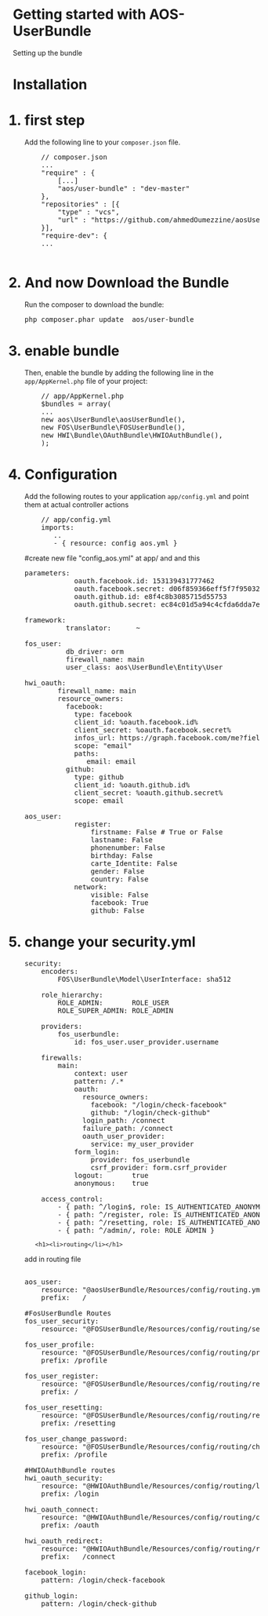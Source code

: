 # Getting started with AOS-UserBundle
Setting up the bundle



# Installation
<ol>

<h1><li>first step</li></h1>
Add the following line to your <code>composer.json</code> file.
<br>
<pre>
    // composer.json
    ...
    "require" : {
        [...]
        "aos/user-bundle" : "dev-master"
    },
    "repositories" : [{
        "type" : "vcs",
        "url" : "https://github.com/ahmedOumezzine/aosUserBundle.git"
    }],
    "require-dev": {
    ...
    </pre>
   
   
<h1><li>And now  Download the Bundle</li></h1>
Run the composer to download the bundle:
<pre>php composer.phar update  aos/user-bundle </pre>  


<h1><li>enable bundle</li></h1>
Then, enable the bundle by adding the following line in the <code>app/AppKernel.php</code> file of your project:
<pre>
    // app/AppKernel.php
    $bundles = array(
    ...
    new aos\UserBundle\aosUserBundle(),
    new FOS\UserBundle\FOSUserBundle(),
    new HWI\Bundle\OAuthBundle\HWIOAuthBundle(),
    );
</pre>    
   
<h1><li>Configuration</li></h1>
Add the following routes to your application <code>app/config.yml</code> and point them at actual controller actions
<pre>
    // app/config.yml
    imports:
       ..
       - { resource: config_aos.yml }
</pre>     

#create new file "config_aos.yml" at app/ and and this

<pre>
parameters:
            oauth.facebook.id: 153139431777462
            oauth.facebook.secret: d06f859366eff5f7f9503298e63d880d
            oauth.github.id: e8f4c8b3085715d55753
            oauth.github.secret: ec84c01d5a94c4cfda6dda7e384ad14bd340b8cf

framework:
          translator:      ~

fos_user:
          db_driver: orm
          firewall_name: main
          user_class: aos\UserBundle\Entity\User

hwi_oauth:
        firewall_name: main
        resource_owners:
          facebook:
            type: facebook
            client_id: %oauth.facebook.id%
            client_secret: %oauth.facebook.secret%
            infos_url: https://graph.facebook.com/me?fields=email
            scope: "email"
            paths:
               email: email
          github:
            type: github
            client_id: %oauth.github.id%
            client_secret: %oauth.github.secret%
            scope: email

aos_user:
            register:
                firstname: False # True or False
                lastname: False
                phonenumber: False
                birthday: False
                carte_Identite: False
                gender: False
                country: False
            network:
                visible: False
                facebook: True
                github: False  
</pre>


<h1><li>change your security.yml</li></h1>

<pre>
security:
    encoders:
        FOS\UserBundle\Model\UserInterface: sha512

    role_hierarchy:
        ROLE_ADMIN:       ROLE_USER
        ROLE_SUPER_ADMIN: ROLE_ADMIN
 
    providers:
        fos_userbundle:
            id: fos_user.user_provider.username
 
    firewalls:
        main:
            context: user
            pattern: /.*
            oauth:
              resource_owners:
                facebook: "/login/check-facebook"
                github: "/login/check-github"
              login_path: /connect
              failure_path: /connect
              oauth_user_provider:
                service: my_user_provider
            form_login:
                provider: fos_userbundle
                csrf_provider: form.csrf_provider
            logout:       true
            anonymous:    true
 
    access_control:
        - { path: ^/login$, role: IS_AUTHENTICATED_ANONYMOUSLY }
        - { path: ^/register, role: IS_AUTHENTICATED_ANONYMOUSLY }
        - { path: ^/resetting, role: IS_AUTHENTICATED_ANONYMOUSLY }
        - { path: ^/admin/, role: ROLE_ADMIN }   
</pre>
           
       
       <h1><li>routing</li></h1> 
add in routing file

<pre>   
aos_user:
    resource: "@aosUserBundle/Resources/config/routing.yml"
    prefix:   /

#FosUserBundle Routes
fos_user_security:
    resource: "@FOSUserBundle/Resources/config/routing/security.xml"

fos_user_profile:
    resource: "@FOSUserBundle/Resources/config/routing/profile.xml"
    prefix: /profile

fos_user_register:
    resource: "@FOSUserBundle/Resources/config/routing/registration.xml"
    prefix: /

fos_user_resetting:
    resource: "@FOSUserBundle/Resources/config/routing/resetting.xml"
    prefix: /resetting

fos_user_change_password:
    resource: "@FOSUserBundle/Resources/config/routing/change_password.xml"
    prefix: /profile

#HWIOAuthBundle routes
hwi_oauth_security:
    resource: "@HWIOAuthBundle/Resources/config/routing/login.xml"
    prefix: /login

hwi_oauth_connect:
    resource: "@HWIOAuthBundle/Resources/config/routing/connect.xml"
    prefix: /oauth

hwi_oauth_redirect:
    resource: "@HWIOAuthBundle/Resources/config/routing/redirect.xml"
    prefix:   /connect

facebook_login:
    pattern: /login/check-facebook

github_login:
    pattern: /login/check-github
      </pre>
 
</ol>
